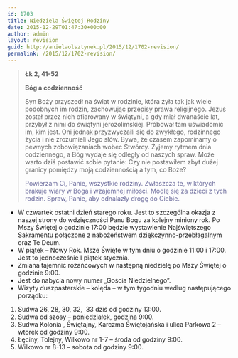 ```yaml
---
id: 1703
title: Niedziela Świętej Rodziny
date: 2015-12-29T01:47:30+00:00
author: admin
layout: revision
guid: http://anielaolsztynek.pl/2015/12/1702-revision/
permalink: /2015/12/1702-revision/
---
```

> **Łk 2, 41-52**
> 
> **Bóg a codzienność**
> 
> Syn Boży przyszedł na świat w rodzinie, która żyła tak jak wiele podobnych im rodzin, zachowując przepisy prawa religijnego. Jezus został przez nich ofiarowany w świątyni, a gdy miał dwanaście lat, przybył z nimi do świątyni jerozolimskiej. Próbował tam uświadomić im, kim jest. Oni jednak przyzwyczaili się do zwykłego, rodzinnego życia i nie zrozumieli Jego słów. Bywa, że czasem zapominamy o pewnych zobowiązaniach wobec Stwórcy. Żyjemy rytmem dnia codziennego, a Bóg wydaje się odległy od naszych spraw. Może warto dziś postawić sobie pytanie: Czy nie postawiłem zbyt dużej granicy pomiędzy moją codziennością a tym, co Boże?
> 
> <span style="color: #666699;">Powierzam Ci, Panie, wszystkie rodziny. Zwłaszcza te, w których brakuje wiary w Boga i wzajemnej miłości. Modlę się za dzieci z tych rodzin. Spraw, Panie, aby odnalazły drogę do Ciebie.</span>

  * W czwartek ostatni dzień starego roku. Jest to szczególna okazja z naszej strony do wdzięczności Panu Bogu za kolejny miniony rok. Po Mszy Świętej o godzinie 17:00 będzie wystawienie Najświętszego Sakramentu połączone z nabożeństwem dziękczynno-przebłagalnym oraz Te Deum.
  * W piątek &#8211; Nowy Rok. Msze Święte w tym dniu o godzinie 11:00 i 17:00. Jest to jednocześnie I piątek stycznia.
  * Zmiana tajemnic różańcowych w następną niedzielę po Mszy Świętej o godzinie 9:00.
  * Jest do nabycia nowy numer &#8222;Gościa Niedzielnego&#8221;.
  * Wizyty duszpasterskie &#8211; kolęda &#8211; w tym tygodniu według następującego porządku:

<span style="font-size: 16px;"></p> 

<ol>
  <li>
    Sudwa 26, 28, 30, 32,  33 dziś od godziny 13:00.
  </li>
  <li>
    Sudwa od szosy &#8211; poniedziałek, godzina 9:00.
  </li>
  <li>
    Sudwa Kolonia , Świętajny, Karczma Świętojańska i ulica Parkowa 2 &#8211; wtorek od godziny 9:00.
  </li>
  <li>
    Łęciny, Tolejny, Wilkowo nr 1-7 &#8211; środa od godziny 9:00.
  </li>
  <li>
    Wilkowo nr 8-13 &#8211; sobota od godziny 9:00.
  </li>
</ol>

<p>
  </span>
</p>